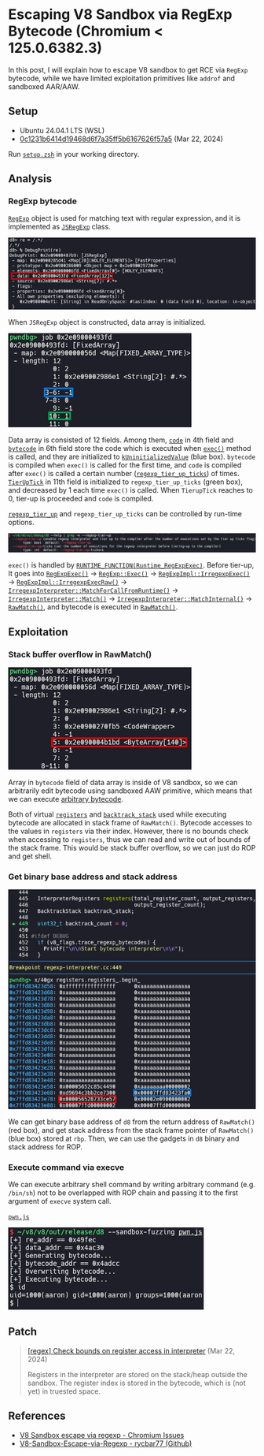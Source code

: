 # Escaping V8 Sandbox via RegExp Bytecode (Chromium < 125.0.6382.3)

In this post, I will explain how to escape V8 sandbox to get RCE via `RegExp` bytecode, while we have limited exploitation primitives like `addrof` and sandboxed AAR/AAW.

## Setup

- Ubuntu 24.04.1 LTS (WSL)
- [0c1231b6414d19468d6f7a35ff5b6167626f57a5](https://chromium.googlesource.com/v8/v8/+/0c1231b6414d19468d6f7a35ff5b6167626f57a5) (Mar 22, 2024)

Run [`setup.zsh`](./setup.zsh) in your working directory.

## Analysis

### RegExp bytecode

[`RegExp`](https://developer.mozilla.org/docs/Web/JavaScript/Reference/Global_Objects/RegExp) object is used for matching text with regular expression, and it is implemented as [`JSRegExp`](https://source.chromium.org/chromium/v8/v8/+/0c1231b6414d19468d6f7a35ff5b6167626f57a5:src/objects/js-regexp.h;l=38) class.

![](img/1.png)

When `JSRegExp` object is constructed, data array is initialized.

![](img/2.png)

Data array is consisted of 12 fields. Among them, [`code`](https://source.chromium.org/chromium/v8/v8/+/0c1231b6414d19468d6f7a35ff5b6167626f57a5:src/objects/js-regexp.h;l=70) in 4th field and [`bytecode`](https://source.chromium.org/chromium/v8/v8/+/0c1231b6414d19468d6f7a35ff5b6167626f57a5:src/objects/js-regexp.h;l=70) in 6th field store the code which is executed when [`exec()`](https://developer.mozilla.org/docs/Web/JavaScript/Reference/Global_Objects/RegExp/exec) method is called, and they are initialized to [`kUninitializedValue`](https://source.chromium.org/chromium/v8/v8/+/0c1231b6414d19468d6f7a35ff5b6167626f57a5:src/objects/js-regexp.h;l=245) (blue box). `bytecode` is compiled when `exec()` is called for the first time, and `code` is compiled after `exec()` is called a certain number ([`regexp_tier_up_ticks`](https://source.chromium.org/chromium/v8/v8/+/0c1231b6414d19468d6f7a35ff5b6167626f57a5:src/flags/flag-definitions.h;l=2454)) of times. [`TierUpTick`](https://source.chromium.org/chromium/v8/v8/+/0c1231b6414d19468d6f7a35ff5b6167626f57a5:src/objects/js-regexp.h;l=131) in 11th field is initialized to `regexp_tier_up_ticks` (green box), and decreased by 1 each time `exec()` is called. When `TierupTick` reaches to 0, tier-up is proceeded and `code` is compiled.

[`regexp_tier_up`](https://source.chromium.org/chromium/v8/v8/+/0c1231b6414d19468d6f7a35ff5b6167626f57a5:src/flags/flag-definitions.h;l=2450) and `regexp_tier_up_ticks` can be controlled by run-time options.

![](img/3.png)

`exec()` is handled by [`RUNTIME_FUNCTION(Runtime_RegExpExec)`](https://source.chromium.org/chromium/v8/v8/+/0c1231b6414d19468d6f7a35ff5b6167626f57a5:src/runtime/runtime-regexp.cc;l=928). Before tier-up, It goes into [`RegExpExec()`](https://source.chromium.org/chromium/v8/v8/+/0c1231b6414d19468d6f7a35ff5b6167626f57a5:src/runtime/runtime-regexp.cc;l=937) → [`RegExp::Exec()`](https://source.chromium.org/chromium/v8/v8/+/0c1231b6414d19468d6f7a35ff5b6167626f57a5:src/runtime/runtime-regexp.cc;l=909) → [`RegExpImpl::IrregexpExec()`](https://source.chromium.org/chromium/v8/v8/+/0c1231b6414d19468d6f7a35ff5b6167626f57a5:src/regexp/regexp.cc;l=334) → [`RegExpImpl::IrregexpExecRaw()`](https://source.chromium.org/chromium/v8/v8/+/0c1231b6414d19468d6f7a35ff5b6167626f57a5:src/regexp/regexp.cc;l=797) → [`IrregexpInterpreter::MatchForCallFromRuntime()`](https://source.chromium.org/chromium/v8/v8/+/0c1231b6414d19468d6f7a35ff5b6167626f57a5:src/regexp/regexp.cc;l=724) → [`IrregexpInterpreter::Match()`](https://source.chromium.org/chromium/v8/v8/+/0c1231b6414d19468d6f7a35ff5b6167626f57a5:src/regexp/regexp-interpreter.cc;l=1152) → [`IrregexpInterpreter::MatchInternal()`](https://source.chromium.org/chromium/v8/v8/+/0c1231b6414d19468d6f7a35ff5b6167626f57a5:src/regexp/regexp-interpreter.cc;l=1068) → [`RawMatch()`](https://source.chromium.org/chromium/v8/v8/+/0c1231b6414d19468d6f7a35ff5b6167626f57a5:src/regexp/regexp-interpreter.cc;l=1101), and bytecode is executed in [`RawMatch()`](https://source.chromium.org/chromium/v8/v8/+/0c1231b6414d19468d6f7a35ff5b6167626f57a5:src/regexp/regexp-interpreter.cc;l=386).

## Exploitation

### Stack buffer overflow in RawMatch()

![](img/4.png)

Array in `bytecode` field of data array is inside of V8 sandbox, so we can arbitrarily edit bytecode using sandboxed AAW primitive, which means that we can execute [arbitrary bytecode](https://source.chromium.org/chromium/v8/v8/+/0c1231b6414d19468d6f7a35ff5b6167626f57a5:src/regexp/regexp-bytecodes.h;l=34).

Both of virtual [`registers`](https://source.chromium.org/chromium/v8/v8/+/0c1231b6414d19468d6f7a35ff5b6167626f57a5:src/regexp/regexp-interpreter.cc;l=445) and [`backtrack_stack`](https://source.chromium.org/chromium/v8/v8/+/0c1231b6414d19468d6f7a35ff5b6167626f57a5:src/regexp/regexp-interpreter.cc;l=445) used while executing bytecode are allocated in stack frame of `RawMatch()`. Bytecode accesses to the values in `registers` via their index. However, there is no bounds check when accessing to `registers`, thus we can read and write out of bounds of the stack frame. This would be stack buffer overflow, so we can just do ROP and get shell.

### Get binary base address and stack address

![](img/5.png)

We can get binary base address of `d8` from the return address of `RawMatch()` (red box), and get stack address from the stack frame pointer of `RawMatch()` (blue box) stored at `rbp`. Then, we can use the gadgets in `d8` binary and stack address for ROP.

### Execute command via execve

We can execute arbitrary shell command by writing arbitrary command (e.g. `/bin/sh`) not to be overlapped with ROP chain and passing it to the first argument of `execve` system call.

[`pwn.js`](./pwn.js)

![](img/6.png)

## Patch

> [[regex] Check bounds on register access in interpreter](https://chromium.googlesource.com/v8/v8/+/b9349d97fd44aec615307c9d00697152da95a66a) (Mar 22, 2024)
>
> Registers in the interpreter are stored on the stack/heap outside the sandbox. The register index is stored in the bytecode, which is (not yet) in truested space.

## References

- [V8 Sandbox escape via regexp - Chromium Issues](https://issues.chromium.org/issues/330404819)
- [V8-Sandbox-Escape-via-Regexp - rycbar77 (Github)](https://github.com/rycbar77/V8-Sandbox-Escape-via-Regexp)
